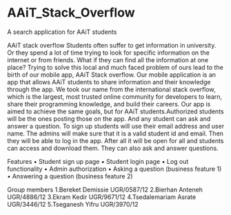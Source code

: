 # AAiT_Stack_Overflow
A search application for AAiT students

AAiT stack overflow Students often suffer to get information in university. Or they spend a lot of time trying to look for specific information on the internet or from friends. What if they can find all the information at one place? Trying to solve this local and much faced problem of ours lead to the birth of our mobile app, AAiT Stack overflow. Our mobile application is an app that allows AAiT students to share information and their knowledge through the app. We took our name from the international stack overflow, which is the largest, most trusted online community for developers to learn, share their programming knowledge, and build their careers. Our app is aimed to achieve the same goals, but for AAiT students.Authorized students will be the ones posting those on the app. And any student can ask and answer a question. To sign up students will use their email address and user name. The admins will make sure that it is a valid student id and email. 
Then they will be able to log in the app. After all it will be open for all and students can access and download them. They can also ask and answer questions.

Features • Student sign up page • Student login page • Log out functionality • Admin authorization • Asking a question (business feature 1) • Answering a question (business feature 2)

Group members  1.Bereket Demissie UGR/0587/12  2.Bierhan Anteneh UGR/4886/12  3.Ekram Kedir UGR/9671/12  4.Tsedalemariam Asrate UGR/3446/12  5.Tseganesh Yifru                                                                                                                                                              UGR/3970/12 
